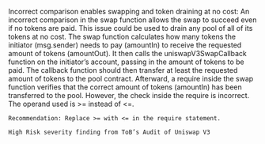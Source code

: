 Incorrect comparison enables swapping and token draining at no cost: An incorrect comparison in the swap function allows the swap to succeed even if no tokens are paid. This issue could be used to drain any pool of all of its tokens at no cost. The swap function calculates how many tokens the initiator (msg.sender) needs to pay (amountIn) to receive the requested amount of tokens (amountOut). It then calls the uniswapV3SwapCallback function on the initiator’s account, passing in the amount of tokens to be paid. The callback function should then transfer at least the requested amount of tokens to the pool contract. Afterward, a require inside the swap function verifies that the correct amount of tokens (amountIn) has been transferred to the pool. However, the check inside the require is incorrect. The operand used is >= instead of <=.

    Recommendation: Replace >= with <= in the require statement.

    High Risk severity finding from ToB’s Audit of Uniswap V3